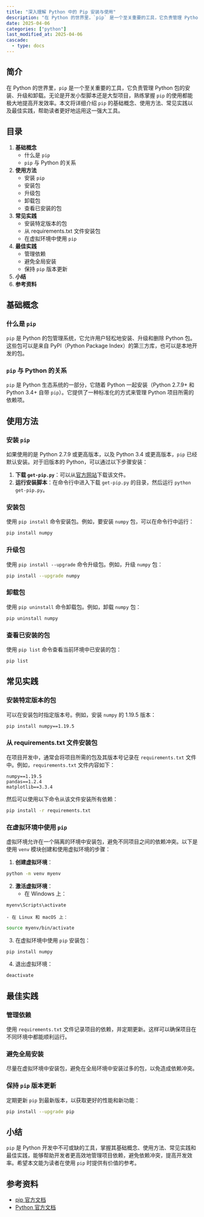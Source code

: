 ```yaml
---
title: "深入理解 Python 中的 Pip 安装与使用"
description: "在 Python 的世界里，`pip` 是一个至关重要的工具，它负责管理 Python 包的安装、升级和卸载。无论是开发小型脚本还是大型项目，熟练掌握 `pip` 的使用都能极大地提高开发效率。本文将详细介绍 `pip` 的基础概念、使用方法、常见实践以及最佳实践，帮助读者更好地运用这一强大工具。"
date: 2025-04-06
categories: ["python"]
last_modified_at: 2025-04-06
cascade:
  - type: docs
---
```



## 简介
在 Python 的世界里，`pip` 是一个至关重要的工具，它负责管理 Python 包的安装、升级和卸载。无论是开发小型脚本还是大型项目，熟练掌握 `pip` 的使用都能极大地提高开发效率。本文将详细介绍 `pip` 的基础概念、使用方法、常见实践以及最佳实践，帮助读者更好地运用这一强大工具。

<!-- more -->
## 目录
1. **基础概念**
    - 什么是 `pip`
    - `pip` 与 Python 的关系
2. **使用方法**
    - 安装 `pip`
    - 安装包
    - 升级包
    - 卸载包
    - 查看已安装的包
3. **常见实践**
    - 安装特定版本的包
    - 从 requirements.txt 文件安装包
    - 在虚拟环境中使用 `pip`
4. **最佳实践**
    - 管理依赖
    - 避免全局安装
    - 保持 `pip` 版本更新
5. **小结**
6. **参考资料**

## 基础概念
### 什么是 `pip`
`pip` 是 Python 的包管理系统，它允许用户轻松地安装、升级和删除 Python 包。这些包可以是来自 PyPI（Python Package Index）的第三方库，也可以是本地开发的包。

### `pip` 与 Python 的关系
`pip` 是 Python 生态系统的一部分，它随着 Python 一起安装（Python 2.7.9+ 和 Python 3.4+ 自带 `pip`）。它提供了一种标准化的方式来管理 Python 项目所需的依赖项。

## 使用方法
### 安装 `pip`
如果使用的是 Python 2.7.9 或更高版本，以及 Python 3.4 或更高版本，`pip` 已经默认安装。对于旧版本的 Python，可以通过以下步骤安装：
1. **下载 `get-pip.py`**：可以从[官方网站](https://bootstrap.pypa.io/get-pip.py)下载该文件。
2. **运行安装脚本**：在命令行中进入下载 `get-pip.py` 的目录，然后运行 `python get-pip.py`。

### 安装包
使用 `pip install` 命令安装包。例如，要安装 `numpy` 包，可以在命令行中运行：
```bash
pip install numpy
```

### 升级包
使用 `pip install --upgrade` 命令升级包。例如，升级 `numpy` 包：
```bash
pip install --upgrade numpy
```

### 卸载包
使用 `pip uninstall` 命令卸载包。例如，卸载 `numpy` 包：
```bash
pip uninstall numpy
```

### 查看已安装的包
使用 `pip list` 命令查看当前环境中已安装的包：
```bash
pip list
```

## 常见实践
### 安装特定版本的包
可以在安装包时指定版本号。例如，安装 `numpy` 的 1.19.5 版本：
```bash
pip install numpy==1.19.5
```

### 从 requirements.txt 文件安装包
在项目开发中，通常会将项目所需的包及其版本号记录在 `requirements.txt` 文件中。例如，`requirements.txt` 文件内容如下：
```
numpy==1.19.5
pandas==1.2.4
matplotlib==3.3.4
```
然后可以使用以下命令从该文件安装所有依赖：
```bash
pip install -r requirements.txt
```

### 在虚拟环境中使用 `pip`
虚拟环境允许在一个隔离的环境中安装包，避免不同项目之间的依赖冲突。以下是使用 `venv` 模块创建和使用虚拟环境的步骤：
1. **创建虚拟环境**：
```bash
python -m venv myenv
```
2. **激活虚拟环境**：
    - 在 Windows 上：
```bash
myenv\Scripts\activate
```
    - 在 Linux 和 macOS 上：
```bash
source myenv/bin/activate
```
3. 在虚拟环境中使用 `pip` 安装包：
```bash
pip install numpy
```
4. 退出虚拟环境：
```bash
deactivate
```

## 最佳实践
### 管理依赖
使用 `requirements.txt` 文件记录项目的依赖，并定期更新。这样可以确保项目在不同环境中都能顺利运行。

### 避免全局安装
尽量在虚拟环境中安装包，避免在全局环境中安装过多的包，以免造成依赖冲突。

### 保持 `pip` 版本更新
定期更新 `pip` 到最新版本，以获取更好的性能和新功能：
```bash
pip install --upgrade pip
```

## 小结
`pip` 是 Python 开发中不可或缺的工具，掌握其基础概念、使用方法、常见实践和最佳实践，能够帮助开发者更高效地管理项目依赖，避免依赖冲突，提高开发效率。希望本文能为读者在使用 `pip` 时提供有价值的参考。

## 参考资料
- [pip 官方文档](https://pip.pypa.io/en/stable/)
- [Python 官方文档](https://docs.python.org/zh-cn/3/)